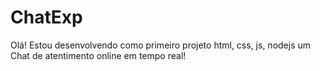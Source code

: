 # ChatExp

Olá! Estou desenvolvendo como primeiro projeto html, css, js, nodejs um Chat de atentimento online em tempo real!
